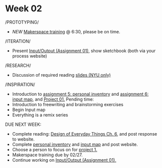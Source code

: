 # Week 02


/PROTOTYPING/
* *NEW* [Makerspace training](http://vgb1.hosting.nyu.edu/) @ 6:30, please be on time.

/ITERATION/
* Present [Input/Output (Assignment 01),](constant_inputoutput.md) show sketchbook (both via your process website)

/RESEARCH/
* Discussion of required reading [slides (NYU only)](https://docs.google.com/presentation/d/1zh6kZnwivRU8b7YqxYYEQ4Cq6IBgN7gWvsZ43cfaP4w/edit?usp=sharing) 

/INSPIRATION/
* Introduction to [assignment 5: personal inventory](personal_inventory.md) and [assignment 6: input map](input_map.md), and [Project 01.](creative_process.md) 
Pending time:
* Introduction to freewriting and brainstorming exercises
* Begin Input map
* Everything is a remix series

DUE NEXT WEEK: 
* Complete reading: [Design of Everyday Things Ch. 6](https://drive.google.com/file/d/1xCeq74PZyiEm1Zyq3qS_HpTDgOjwoZYu/view?usp=sharing), and post response to website. 
* Complete [personal inventory](personal_inventory.md) and [input map](input_map.md) and post website. 
* Choose a person to focus on for [project 1.](creative_process.md) 
* Makerspace training due by 02/27.
* Continue working on [Input/Output (Assignment 01),](constant_inputoutput.md) 

